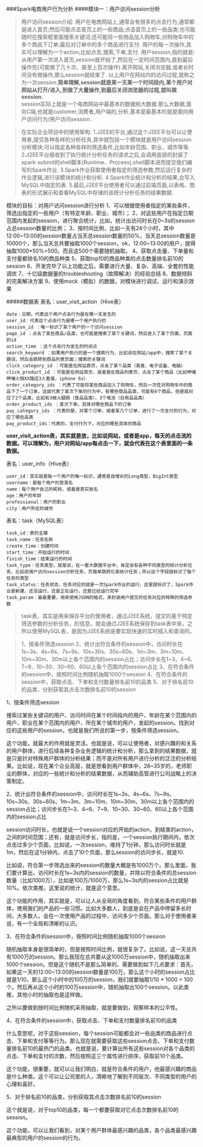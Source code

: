 ###Spark电商用户行为分析
####模块一：用户访问session分析
> 用户访问session介绍:
  用户在电商网站上,通常会有很多的点击行为,通常都是进入首页;然后可能点击首页上的一些商品;点击首页上的一些品类;也可能随时在搜索框里面搜索关键词;还可能将一些商品加入购物车;对购物车中的多个商品下订单;最后对订单中的多个商品进行支付.
  用户的每一次操作,其实可以理解为一个action,比如点击,搜索,下单,支付.
  用户session,指的就是:从用户第一次进入首页,session就开始了,然后在一定时间范围内,直到最后操作完(可能做了几十次、甚至上百次操作).离开网站,关闭浏览器,或者长时间没有做操作,那么session就结束了.
  以上用户在网站内的访问过程,就称之为一次session.**简单理解,session就是某一天某一个时间段内,某个用户对网站从打开/进入,到做了大量操作,到最后关闭浏览器的过程,就叫做session.**    
  session实际上就是一个电商网站中最基本的数据和大数据.那么大数据,面向C端,也就是customer,消费者,用户端的,分析,基本是最基本的就是面向用户访问行为/用户访问session.

> 在实际企业项目中的使用架构:
  1.J2EE的平台,通过这个J2EE平台可以让使用者,提交各种各样的分析任务,其中就包括一个模块就是用户访问session分析模块;可以指定各种各样的筛选条件,比如年龄范围、职业、城市等等.
  2.J2EE平台接收到了执行统计分析任务的请求之后,会调用底层的封装了spark-submit的shell脚本(Runtime、Process),shell脚本进而提交我们编写的Spark作业.
  3.Spark作业获取使用者指定的筛选参数,然后运行复杂的作业逻辑,进行该模块的统计和分析.
  4.Spark作业统计和分析的结果,会写入MySQL中指定的表.
  5.最后,J2EE平台使用者可以通过前端页面,以表格、图表的形式展示和查看MySQL中存储的该统计分析任务的结果数据.
  
模块的目标：对用户访问session进行分析
1、可以根据使用者指定的某些条件，筛选出指定的一些用户（有特定年龄、职业、城市）；
2、对这些用户在指定日期范围内发起的session，进行聚合统计，比如，统计出访问时长在0~3s的session占总session数量的比例；
3、按时间比例，比如一天有24个小时，其中12:00~13:00的session数量占当天总session数量的50%，当天总session数量是10000个，那么当天总共要抽取1000个session，ok，12:00~13:00的用户，就得抽取1000*50%=500。而且这500个需要随机抽取。
4、获取点击量、下单量和支付量都排名10的商品种类
5、获取top10的商品种类的点击数量排名前10的session
6、开发完毕了以上功能之后，需要进行大量、复杂、高端、全套的性能调优
7、十亿级数据量的troubleshooting（故障解决）的经验总结
8、数据倾斜的完美解决方案
9、使用mock（模拟）的数据，对模块进行调试、运行和演示效果

#####数据表
表名：user_visit_action（Hive表）
```
date：日期，代表这个用户点击行为是在哪一天发生的
user_id：代表这个点击行为是哪一个用户执行的
session_id ：唯一标识了某个用户的一个访问session
page_id ：点击了某些商品/品类，也可能是搜索了某个关键词，然后进入了某个页面，页面的id
action_time ：这个点击行为发生的时间点
search_keyword ：如果用户执行的是一个搜索行为，比如说在网站/app中，搜索了某个关键词，然后会跳转到商品列表页面；搜索的关键词
click_category_id ：可能是在网站首页，点击了某个品类（美食、电子设备、电脑）
click_product_id ：可能是在网站首页，或者是在商品列表页，点击了某个商品（比如呷哺呷哺火锅XX路店3人套餐、iphone 6s）
order_category_ids ：代表了可能将某些商品加入了购物车，然后一次性对购物车中的商品下了一个订单，这就代表了某次下单的行为中，有哪些商品品类，可能有6个商品，但是就对应了2个品类，比如有3根火腿肠（食品品类），3个电池（日用品品类）
order_product_ids ：某次下单，具体对哪些商品下的订单
pay_category_ids ：代表的是，对某个订单，或者某几个订单，进行了一次支付的行为，对应了哪些品类
pay_product_ids：代表的，支付行为下，对应的哪些具体的商品
```
**user_visit_action表，其实就是放，比如说网站，或者是app，每天的点击流的数据。可以理解为，用户对网站/app每点击一下，就会代表在这个表里面的一条数据。**

表名：user_info（Hive表）
```
user_id：其实就是每一个用户的唯一标识，通常是自增长的Long类型，BigInt类型
username：是每个用户的登录名
name：每个用户自己的昵称、或者是真实姓名
age：用户的年龄
professional：用户的职业
city：用户所在的城市
```

表名：task（MySQL表）
```
task_id：表的主键
task_name：任务名称
create_time：创建时间
start_time：开始运行的时间
finish_time：结束运行的时间
task_type：任务类型，就是说，在一套大数据平台中，肯定会有各种不同类型的统计分析任务，比如说用户访问session分析任务，页面单跳转化率统计任务；所以这个字段就标识了每个任务的类型
task_status：任务状态，任务对应的就是一次Spark作业的运行，这里就标识了，Spark作业是新建，还没运行，还是正在运行，还是已经运行完毕
task_param：最最重要，用来使用JSON的格式，来封装用户提交的任务对应的特殊的筛选参数
```
> task表，其实是用来保存平台的使用者，通过J2EE系统，提交的基于特定筛选参数的分析任务，的信息，就会通过J2EE系统保存到task表中来。之所以使用MySQL表，是因为J2EE系统是要实现快速的实时插入和查询的。

> 1、按条件筛选session
  2、统计出符合条件的session中，访问时长在1s~3s、4s~6s、7s~9s、10s~30s、30s~60s、1m~3m、3m~10m、10m~30m、30m以上各个范围内的session占比；访问步长在1~3、4~6、7~9、10~30、30~60、60以上各个范围内的session占比
  3、在符合条件的session中，按照时间比例随机抽取1000个session
  4、在符合条件的session中，获取点击、下单和支付数量排名前10的品类
  5、对于排名前10的品类，分别获取其点击次数排名前10的session
    
  1、按条件筛选session
  
  搜索过某些关键词的用户、访问时间在某个时间段内的用户、年龄在某个范围内的用户、职业在某个范围内的用户、所在某个城市的用户，发起的session。找到对应的这些用户的session，也就是我们所说的第一步，按条件筛选session。
  
  这个功能，就最大的作用就是灵活。也就是说，可以让使用者，对感兴趣的和关系的用户群体，进行后续各种复杂业务逻辑的统计和分析，那么拿到的结果数据，就是只是针对特殊用户群体的分析结果；而不是对所有用户进行分析的泛泛的分析结果。比如说，现在某个企业高层，就是想看到用户群体中，28~35岁的，老师职业的群体，对应的一些统计和分析的结果数据，从而辅助高管进行公司战略上的决策制定。
  
  2、统计出符合条件的session中，访问时长在1s~3s、4s~6s、7s~9s、10s~30s、30s~60s、1m~3m、3m~10m、10m~30m、30m以上各个范围内的session占比；访问步长在1~3、4~6、7~9、10~30、30~60、60以上各个范围内的session占比
  
  session访问时长，也就是说一个session对应的开始的action，到结束的action，之间的时间范围；还有，就是访问步长，指的是，一个session执行期间内，依次点击过多少个页面，比如说，一次session，维持了1分钟，那么访问时长就是1m，然后在这1分钟内，点击了10个页面，那么session的访问步长，就是10.
  
  比如说，符合第一步筛选出来的session的数量大概是有1000万个。那么里面，我们要计算出，访问时长在1s~3s内的session的数量，并除以符合条件的总session数量（比如1000万），比如是100万/1000万，那么1s~3s内的session占比就是10%。依次类推，这里说的统计，就是这个意思。
  
  这个功能的作用，其实就是，可以让人从全局的角度看到，符合某些条件的用户群体，使用我们的产品的一些习惯。比如大多数人，到底是会在产品中停留多长时间，大多数人，会在一次使用产品的过程中，访问多少个页面。那么对于使用者来说，有一个全局和清晰的认识。
  
  3、在符合条件的session中，按照时间比例随机抽取1000个session
  
  随机抽取本身是很简单的，但是按照时间比例，就很复杂了。比如说，这一天总共有1000万的session。那么我现在总共要从这1000万session中，随机抽取出来1000个session。但是这个随机不是那么简单的。需要做到如下几点要求：首先，如果这一天的12:00~13:00的session数量是100万，那么这个小时的session占比就是1/10，那么这个小时中的100万的session，我们就要抽取1/10 * 1000 = 100个。然后再从这个小时的100万session中，随机抽取出100个session。以此类推，其他小时的抽取也是这样做。
    
  之所以要做到按时间比例随机采用抽取，就是要做到，观察样本的公平性。
  
  4、在符合条件的session中，获取点击、下单和支付数量排名前10的品类
  
  什么意思呢，对于这些session，每个session可能都会对一些品类的商品进行点击、下单和支付等等行为。那么现在就需要获取这些session点击、下单和支付数量排名前10的最热门的品类。也就是说，要计算出所有这些session对各个品类的点击、下单和支付的次数，然后按照这三个属性进行排序，获取前10个品类。
  
  这个功能，很重要，就可以让我们明白，就是符合条件的用户，他最感兴趣的商品是什么种类。这个可以让公司里的人，清晰地了解到不同层次、不同类型的用户的心理和喜好。
  
  5、对于排名前10的品类，分别获取其点击次数排名前10的session
  
  这个就是说，对于top10的品类，每一个都要获取对它点击次数排名前10的session。
  
  这个功能，可以让我们看到，对某个用户群体最感兴趣的品类，各个品类最感兴趣最典型的用户的session的行为。

